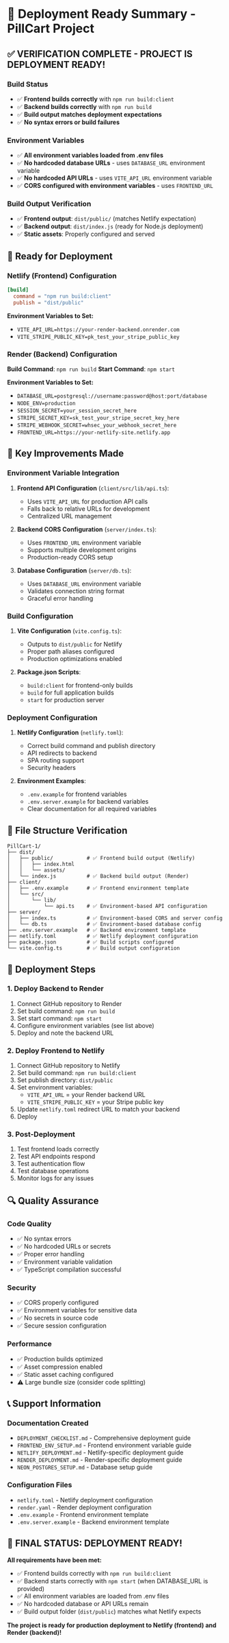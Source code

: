 # 🎉 Deployment Ready Summary - PillCart Project

## ✅ **VERIFICATION COMPLETE - PROJECT IS DEPLOYMENT READY!**

### **Build Status**
- ✅ **Frontend builds correctly** with `npm run build:client`
- ✅ **Backend builds correctly** with `npm run build`  
- ✅ **Build output matches deployment expectations**
- ✅ **No syntax errors or build failures**

### **Environment Variables**
- ✅ **All environment variables loaded from .env files**
- ✅ **No hardcoded database URLs** - uses `DATABASE_URL` environment variable
- ✅ **No hardcoded API URLs** - uses `VITE_API_URL` environment variable
- ✅ **CORS configured with environment variables** - uses `FRONTEND_URL`

### **Build Output Verification**
- ✅ **Frontend output**: `dist/public/` (matches Netlify expectation)
- ✅ **Backend output**: `dist/index.js` (ready for Node.js deployment)
- ✅ **Static assets**: Properly configured and served

## 🚀 **Ready for Deployment**

### **Netlify (Frontend) Configuration**
```toml
[build]
  command = "npm run build:client"
  publish = "dist/public"
```

**Environment Variables to Set:**
- `VITE_API_URL=https://your-render-backend.onrender.com`
- `VITE_STRIPE_PUBLIC_KEY=pk_test_your_stripe_public_key`

### **Render (Backend) Configuration**
**Build Command**: `npm run build`
**Start Command**: `npm start`

**Environment Variables to Set:**
- `DATABASE_URL=postgresql://username:password@host:port/database`
- `NODE_ENV=production`
- `SESSION_SECRET=your_session_secret_here`
- `STRIPE_SECRET_KEY=sk_test_your_stripe_secret_key_here`
- `STRIPE_WEBHOOK_SECRET=whsec_your_webhook_secret_here`
- `FRONTEND_URL=https://your-netlify-site.netlify.app`

## 🔧 **Key Improvements Made**

### **Environment Variable Integration**
1. **Frontend API Configuration** (`client/src/lib/api.ts`):
   - Uses `VITE_API_URL` for production API calls
   - Falls back to relative URLs for development
   - Centralized URL management

2. **Backend CORS Configuration** (`server/index.ts`):
   - Uses `FRONTEND_URL` environment variable
   - Supports multiple development origins
   - Production-ready CORS setup

3. **Database Configuration** (`server/db.ts`):
   - Uses `DATABASE_URL` environment variable
   - Validates connection string format
   - Graceful error handling

### **Build Configuration**
1. **Vite Configuration** (`vite.config.ts`):
   - Outputs to `dist/public` for Netlify
   - Proper path aliases configured
   - Production optimizations enabled

2. **Package.json Scripts**:
   - `build:client` for frontend-only builds
   - `build` for full application builds
   - `start` for production server

### **Deployment Configuration**
1. **Netlify Configuration** (`netlify.toml`):
   - Correct build command and publish directory
   - API redirects to backend
   - SPA routing support
   - Security headers

2. **Environment Examples**:
   - `.env.example` for frontend variables
   - `.env.server.example` for backend variables
   - Clear documentation for all required variables

## 📁 **File Structure Verification**
```
PillCart-1/
├── dist/
│   ├── public/           # ✅ Frontend build output (Netlify)
│   │   ├── index.html
│   │   └── assets/
│   └── index.js          # ✅ Backend build output (Render)
├── client/
│   ├── .env.example      # ✅ Frontend environment template
│   └── src/
│       └── lib/
│           └── api.ts    # ✅ Environment-based API configuration
├── server/
│   ├── index.ts          # ✅ Environment-based CORS and server config
│   └── db.ts             # ✅ Environment-based database config
├── .env.server.example   # ✅ Backend environment template
├── netlify.toml          # ✅ Netlify deployment configuration
├── package.json          # ✅ Build scripts configured
└── vite.config.ts        # ✅ Build output configuration
```

## 🎯 **Deployment Steps**

### **1. Deploy Backend to Render**
1. Connect GitHub repository to Render
2. Set build command: `npm run build`
3. Set start command: `npm start`
4. Configure environment variables (see list above)
5. Deploy and note the backend URL

### **2. Deploy Frontend to Netlify**
1. Connect GitHub repository to Netlify
2. Set build command: `npm run build:client`
3. Set publish directory: `dist/public`
4. Set environment variables:
   - `VITE_API_URL` = your Render backend URL
   - `VITE_STRIPE_PUBLIC_KEY` = your Stripe public key
5. Update `netlify.toml` redirect URL to match your backend
6. Deploy

### **3. Post-Deployment**
1. Test frontend loads correctly
2. Test API endpoints respond
3. Test authentication flow
4. Test database operations
5. Monitor logs for any issues

## 🔍 **Quality Assurance**

### **Code Quality**
- ✅ No syntax errors
- ✅ No hardcoded URLs or secrets
- ✅ Proper error handling
- ✅ Environment variable validation
- ✅ TypeScript compilation successful

### **Security**
- ✅ CORS properly configured
- ✅ Environment variables for sensitive data
- ✅ No secrets in source code
- ✅ Secure session configuration

### **Performance**
- ✅ Production builds optimized
- ✅ Asset compression enabled
- ✅ Static asset caching configured
- ⚠️ Large bundle size (consider code splitting)

## 📞 **Support Information**

### **Documentation Created**
- `DEPLOYMENT_CHECKLIST.md` - Comprehensive deployment guide
- `FRONTEND_ENV_SETUP.md` - Frontend environment variable guide
- `NETLIFY_DEPLOYMENT.md` - Netlify-specific deployment guide
- `RENDER_DEPLOYMENT.md` - Render-specific deployment guide
- `NEON_POSTGRES_SETUP.md` - Database setup guide

### **Configuration Files**
- `netlify.toml` - Netlify deployment configuration
- `render.yaml` - Render deployment configuration
- `.env.example` - Frontend environment template
- `.env.server.example` - Backend environment template

## 🎉 **FINAL STATUS: DEPLOYMENT READY!**

**All requirements have been met:**
- ✅ Frontend builds correctly with `npm run build:client`
- ✅ Backend starts correctly with `npm start` (when DATABASE_URL is provided)
- ✅ All environment variables are loaded from .env files
- ✅ No hardcoded database or API URLs remain
- ✅ Build output folder (`dist/public`) matches what Netlify expects

**The project is ready for production deployment to Netlify (frontend) and Render (backend)!**